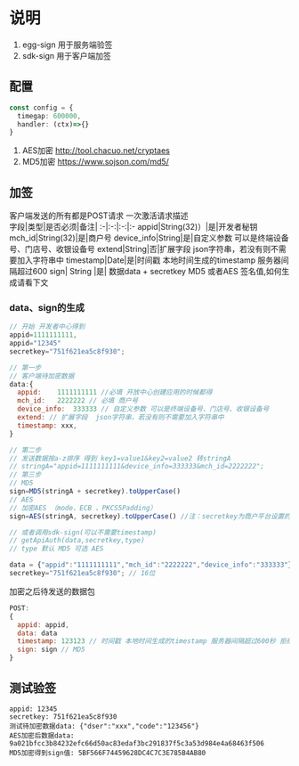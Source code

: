 # 说明

1. egg-sign 用于服务端验签
2. sdk-sign 用于客户端加签

## 配置 

```ts
const config = {
  timegap: 600000,
  handler: (ctx)=>{}
}
```

1. AES加密  http://tool.chacuo.net/cryptaes  
2. MD5加密  https://www.sojson.com/md5/  

## 加签
客户端发送的所有都是POST请求
一次激活请求描述  
字段|类型|是否必须|备注|
:-|:-:|:-:|:-
appid|String(32)）|是|开发者秘钥
mch_id|String(32)|是|商户号
device_info|String|是|自定义参数 可以是终端设备号、门店号、收银设备号
extend|String|否|扩展字段  json字符串，若没有则不需要加入字符串中
timestamp|Date|是|时间戳 本地时间生成的timestamp 服务器间隔超过600
sign| String |是| 数据data + secretkey MD5 或者AES 签名值,如何生成请看下文

### data、sign的生成
```js
// 开始 开发者中心得到
appid=1111111111,
appid="12345"
secretkey="751f621ea5c8f930";

// 第一步
// 客户端待加密数据
data:{
  appid:	1111111111 //必填 开放中心创建应用的时候都得
  mch_id:	2222222 // 必填 商户号
  device_info:	333333 // 自定义参数 可以是终端设备号、门店号、收银设备号
  extend: // 扩展字段  json字符串，若没有则不需要加入字符串中
  timestamp: xxx,
}

// 第二步 
// 发送数据按a-z排序 得到 key1=value1&key2=value2 转stringA 
// stringA="appid=1111111111&device_info=333333&mch_id=2222222";
// 第三步
// MD5
sign=MD5(stringA + secretkey).toUpperCase()
// AES
// 加密AES （mode、ECB 、PKCS5Padding） 
sign=AES(stringA, secretkey).toUpperCase() //注：secretkey为商户平台设置的密钥secretkey 

// 或者调用sdk-sign(可以不需要timestamp)
// getApiAuth(data,secretkey,type)
// type 默认 MD5 可选 AES
```

```ts
data = {"appid":"1111111111","mch_id":"2222222","device_info":"333333"}
secretkey="751f621ea5c8f930"; // 16位

```
加密之后待发送的数据包
```js
POST:
{
  appid: appid,
  data: data
  timestamp: 123123 // 时间戳 本地时间生成的timestamp 服务器间隔超过600秒 拒绝请求
  sign: sign // MD5
}
```

## 测试验签
```
appid: 12345
secretkey: 751f621ea5c8f930
测试待加密数据data: {"dser":"xxx","code":"123456"}  
AES加密后数据data: 9a021bfcc3b84232efc66d50ac83edaf3bc291837f5c3a53d984e4a68463f506
MD5加密得到sign值: 5BF566F74459628DC4C7C3E785B4AB80
```